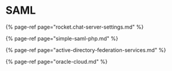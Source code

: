 # SAML

{% page-ref page="rocket.chat-server-settings.md" %}

{% page-ref page="simple-saml-php.md" %}

{% page-ref page="active-directory-federation-services.md" %}

{% page-ref page="oracle-cloud.md" %}



